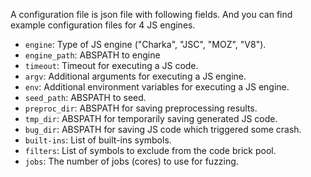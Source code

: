 A configuration file is json file with following fields. And you can find
example configuration files for 4 JS engines.
- `engine`: Type of JS engine ("Charka", "JSC", "MOZ", "V8").
- `engine_path`: ABSPATH to engine
- `timeout`: Timeout for executing a JS code.
- `argv`: Additional arguments for executing a JS engine.
- `env`: Additional environment variables for executing a JS engine.
- `seed_path`: ABSPATH to seed.
- `preproc_dir`: ABSPATH for saving preprocessing results.
- `tmp_dir`: ABSPATH for temporarily saving generated JS code.
- `bug_dir`: ABSPATH for saving JS code which triggered some crash.
- `built-ins`: List of built-ins symbols.
- `filters`: List of symbols to exclude from the code brick pool.
- `jobs`: The number of jobs (cores) to use for fuzzing.